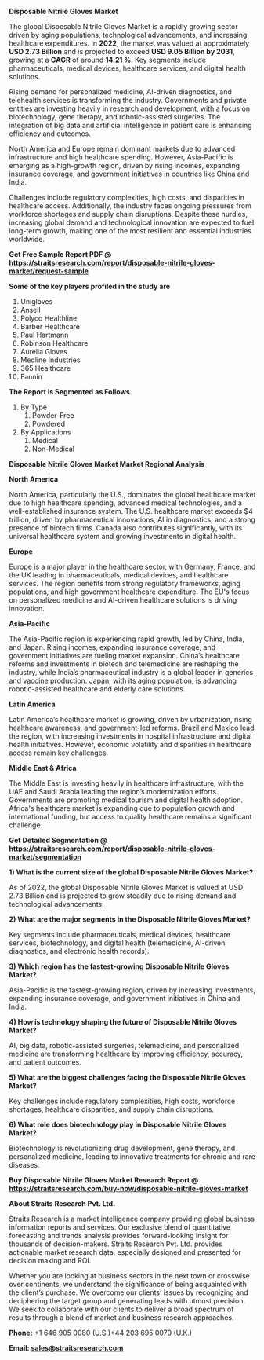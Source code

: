 <p><strong>Disposable Nitrile Gloves Market</strong></p>
<p>The global Disposable Nitrile Gloves Market is a rapidly growing sector driven by aging populations, technological advancements, and increasing healthcare expenditures. In <strong>2022</strong>, the market was valued at approximately <strong>USD 2.73 Billion</strong> and is projected to exceed <strong>USD 9.05 Billion</strong><strong> by 2031</strong>, growing at a <strong>CAGR</strong> of around <strong>14.21 %</strong>. Key segments include pharmaceuticals, medical devices, healthcare services, and digital health solutions.</p>
<p>Rising demand for personalized medicine, AI-driven diagnostics, and telehealth services is transforming the industry. Governments and private entities are investing heavily in research and development, with a focus on biotechnology, gene therapy, and robotic-assisted surgeries. The integration of big data and artificial intelligence in patient care is enhancing efficiency and outcomes.</p>
<p>North America and Europe remain dominant markets due to advanced infrastructure and high healthcare spending. However, Asia-Pacific is emerging as a high-growth region, driven by rising incomes, expanding insurance coverage, and government initiatives in countries like China and India.</p>
<p>Challenges include regulatory complexities, high costs, and disparities in healthcare access. Additionally, the industry faces ongoing pressures from workforce shortages and supply chain disruptions. Despite these hurdles, increasing global demand and technological innovation are expected to fuel long-term growth, making one of the most resilient and essential industries worldwide.</p>
<p><strong>Get Free Sample Report PDF @ <a href=https://straitsresearch.com/report/disposable-nitrile-gloves-market/request-sample>https://straitsresearch.com/report/disposable-nitrile-gloves-market/request-sample</a></strong></p>
<div><strong>Some of the key players profiled in the study are</strong></div>
<p><ol>
<li>Unigloves</li>
<li>Ansell</li>
<li>Polyco Healthline</li>
<li>Barber Healthcare</li>
<li>Paul Hartmann</li>
<li>Robinson Healthcare</li>
<li>Aurelia Gloves</li>
<li>Medline Industries</li>
<li>365 Healthcare</li>
<li>Fannin</li>
</ol></p>
<p><strong>The Report is Segmented as Follows</strong></p>
<p><ol>
<li>By Type
<ol>
<li>Powder-Free</li>
<li>Powdered</li>
</ol>
</li>
<li>By Applications
<ol>
<li>Medical</li>
<li>Non-Medical</li>
</ol>
</li>
</ol></p>
<p><strong>Disposable Nitrile Gloves Market Market Regional Analysis</strong></p>
<p><strong>North America</strong></p>
<p>North America, particularly the U.S., dominates the global healthcare market due to high healthcare spending, advanced medical technologies, and a well-established insurance system. The U.S. healthcare market exceeds $4 trillion, driven by pharmaceutical innovations, AI in diagnostics, and a strong presence of biotech firms. Canada also contributes significantly, with its universal healthcare system and growing investments in digital health.</p>
<p><strong>Europe</strong></p>
<p>Europe is a major player in the healthcare sector, with Germany, France, and the UK leading in pharmaceuticals, medical devices, and healthcare services. The region benefits from strong regulatory frameworks, aging populations, and high government healthcare expenditure. The EU's focus on personalized medicine and AI-driven healthcare solutions is driving innovation.</p>
<p><strong>Asia-Pacific</strong></p>
<p>The Asia-Pacific region is experiencing rapid growth, led by China, India, and Japan. Rising incomes, expanding insurance coverage, and government initiatives are fueling market expansion. China&rsquo;s healthcare reforms and investments in biotech and telemedicine are reshaping the industry, while India&rsquo;s pharmaceutical industry is a global leader in generics and vaccine production. Japan, with its aging population, is advancing robotic-assisted healthcare and elderly care solutions.</p>
<p><strong>Latin America</strong></p>
<p>Latin America&rsquo;s healthcare market is growing, driven by urbanization, rising healthcare awareness, and government-led reforms. Brazil and Mexico lead the region, with increasing investments in hospital infrastructure and digital health initiatives. However, economic volatility and disparities in healthcare access remain key challenges.</p>
<p><strong>Middle East &amp; Africa</strong></p>
<p>The Middle East is investing heavily in healthcare infrastructure, with the UAE and Saudi Arabia leading the region&rsquo;s modernization efforts. Governments are promoting medical tourism and digital health adoption. Africa's healthcare market is expanding due to population growth and international funding, but access to quality healthcare remains a significant challenge.</p>
<p><strong>Get Detailed Segmentation @ <a href=https://straitsresearch.com/report/disposable-nitrile-gloves-market/segmentation>https://straitsresearch.com/report/disposable-nitrile-gloves-market/segmentation</a></strong></p>
<p><strong>1) What is the current size of the global Disposable Nitrile Gloves Market?</strong></p>
<p>As of 2022, the global Disposable Nitrile Gloves Market is valued at USD 2.73 Billion and is projected to grow steadily due to rising demand and technological advancements.</p>
<p><strong>2) What are the major segments in the Disposable Nitrile Gloves Market?</strong></p>
<p>Key segments include pharmaceuticals, medical devices, healthcare services, biotechnology, and digital health (telemedicine, AI-driven diagnostics, and electronic health records).</p>
<p><strong>3) Which region has the fastest-growing Disposable Nitrile Gloves Market?</strong></p>
<p>Asia-Pacific is the fastest-growing region, driven by increasing investments, expanding insurance coverage, and government initiatives in China and India.</p>
<p><strong>4) How is technology shaping the future of Disposable Nitrile Gloves Market?</strong></p>
<p>AI, big data, robotic-assisted surgeries, telemedicine, and personalized medicine are transforming healthcare by improving efficiency, accuracy, and patient outcomes.</p>
<p><strong>5) What are the biggest challenges facing the Disposable Nitrile Gloves Market?</strong></p>
<p>Key challenges include regulatory complexities, high costs, workforce shortages, healthcare disparities, and supply chain disruptions.</p>
<p><strong>6) What role does biotechnology play in Disposable Nitrile Gloves Market?</strong></p>
<p>Biotechnology is revolutionizing drug development, gene therapy, and personalized medicine, leading to innovative treatments for chronic and rare diseases.</p>
<p><strong>Buy Disposable Nitrile Gloves Market Research Report @ <a href=https://straitsresearch.com/buy-now/disposable-nitrile-gloves-market>https://straitsresearch.com/buy-now/disposable-nitrile-gloves-market</a></strong></p>
<p><strong>About Straits Research Pvt. Ltd.</strong></p>
<p>Straits Research is a market intelligence company providing global business information reports and services. Our exclusive blend of quantitative forecasting and trends analysis provides forward-looking insight for thousands of decision-makers. Straits Research Pvt. Ltd. provides actionable market research data, especially designed and presented for decision making and ROI.</p>
<p>Whether you are looking at business sectors in the next town or crosswise over continents, we understand the significance of being acquainted with the client&rsquo;s purchase. We overcome our clients&rsquo; issues by recognizing and deciphering the target group and generating leads with utmost precision. We seek to collaborate with our clients to deliver a broad spectrum of results through a blend of market and business research approaches.</p>
<p><strong><strong>Phone:</strong></strong> +1 646 905 0080 (U.S.)+44 203 695 0070 (U.K.)</p>
<p><strong><strong>Email: </strong></strong><a href=mailto:sales@straitsresearch.com><strong><u><strong>sales@straitsresearch.com</strong></u></strong></a></p>
